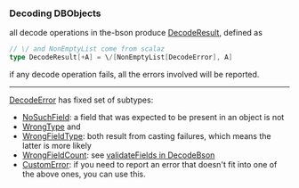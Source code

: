 ### Decoding DBObjects

all decode operations in the-bson produce [DecodeResult][], defined as

```scala
// \/ and NonEmptyList come from scalaz
type DecodeResult[+A] = \/[NonEmptyList[DecodeError], A]
```

if any decode operation fails, all the errors involved will be reported.

----
[DecodeError][] has fixed set of subtypes:

* [NoSuchField][]: a field that was expected to be present in an object is not
* [WrongType][WrongType] and
* [WrongFieldType][]: both result from casting failures, which means the latter is more likely
* [WrongFieldCount][]: see [validateFields in DecodeBson][validateFields]
* [CustomError][]: if you need to report an error that doesn't fit into one of the above ones, you can use this.

[DecodeResult]: latest/api/#io.github.raptros.bson.DecodeResult
[DecodeError]: latest/api/#io.github.raptros.bson.DecodeError
[NoSuchField]: latest/api/#io.github.raptros.bson.NoSuchField
[WrongType]: latest/api/#io.github.raptros.bson.WrongType
[WrongFieldType]: latest/api/#io.github.raptros.bson.WrongFieldType
[WrongFieldCount]: latest/api/#io.github.raptros.bson.WrongFieldCount
[CustomError]: latest/api/#io.github.raptros.bson.CustomError

[validateFields]: latest/api/#io.github.raptros.bson.DecodeBson#validateFields


